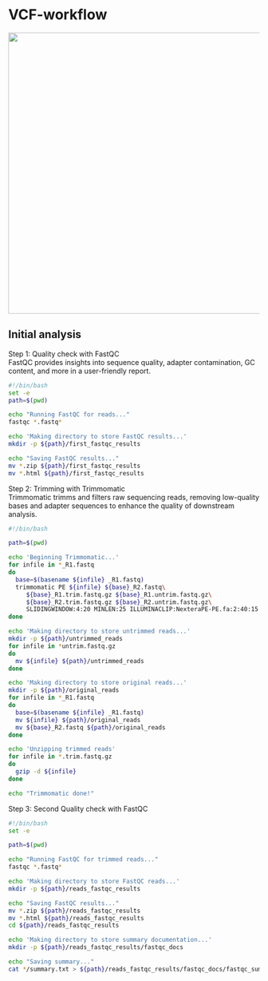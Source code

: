 # VCF-workflow
<img src="https://images.unsplash.com/photo-1643780668909-580822430155?q=80&w=2232&auto=format&fit=crop&ixlib=rb-4.0.3&ixid=M3wxMjA3fDB8MHxwaG90by1wYWdlfHx8fGVufDB8fHx8fA%3D%3D" width="1000" height="563"/>



## Initial analysis

Step 1: Quality check with FastQC <br>
FastQC provides insights into sequence quality, adapter contamination, GC content, and more in a user-friendly report.
```bash
#!/bin/bash
set -e
path=$(pwd)

echo "Running FastQC for reads..."
fastqc *.fastq*

echo 'Making directory to store FastQC results...'
mkdir -p ${path}/first_fastqc_results

echo "Saving FastQC results..."
mv *.zip ${path}/first_fastqc_results
mv *.html ${path}/first_fastqc_results
```

Step 2: Trimming with Trimmomatic <br>
Trimmomatic trimms and filters raw sequencing reads, removing low-quality bases and adapter sequences to enhance the quality of downstream analysis. 
```bash
#!/bin/bash

path=$(pwd)

echo 'Beginning Trimmomatic...'
for infile in *_R1.fastq
do
  base=$(basename ${infile} _R1.fastq)
  trimmomatic PE ${infile} ${base}_R2.fastq\
     ${base}_R1.trim.fastq.gz ${base}_R1.untrim.fastq.gz\
     ${base}_R2.trim.fastq.gz ${base}_R2.untrim.fastq.gz\
     SLIDINGWINDOW:4:20 MINLEN:25 ILLUMINACLIP:NexteraPE-PE.fa:2:40:15
done

echo 'Making directory to store untrimmed reads...'
mkdir -p ${path}/untrimmed_reads
for infile in *untrim.fastq.gz
do
  mv ${infile} ${path}/untrimmed_reads
done

echo 'Making directory to store original reads...'
mkdir -p ${path}/original_reads
for infile in *_R1.fastq
do
  base=$(basename ${infile} _R1.fastq)
  mv ${infile} ${path}/original_reads
  mv ${base}_R2.fastq ${path}/original_reads
done

echo 'Unzipping trimmed reads'
for infile in *.trim.fastq.gz
do
  gzip -d ${infile}
done

echo "Trimmomatic done!"
```
Step 3: Second Quality check with FastQC
```bash
#!/bin/bash
set -e

path=$(pwd)

echo "Running FastQC for trimmed reads..."
fastqc *.fastq*

echo 'Making directory to store FastQC reads...'
mkdir -p ${path}/reads_fastqc_results

echo "Saving FastQC results..."
mv *.zip ${path}/reads_fastqc_results
mv *.html ${path}/reads_fastqc_results
cd ${path}/reads_fastqc_results

echo 'Making directory to store summary documentation...'
mkdir -p ${path}/reads_fastqc_results/fastqc_docs

echo "Saving summary..."
cat */summary.txt > ${path}/reads_fastqc_results/fastqc_docs/fastqc_summaries.txt
```
